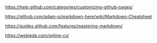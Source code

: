 https://help.github.com/categories/customizing-github-pages/

https://github.com/adam-p/markdown-here/wiki/Markdown-Cheatsheet

https://guides.github.com/features/mastering-markdown/

https://webjeda.com/online-cv/